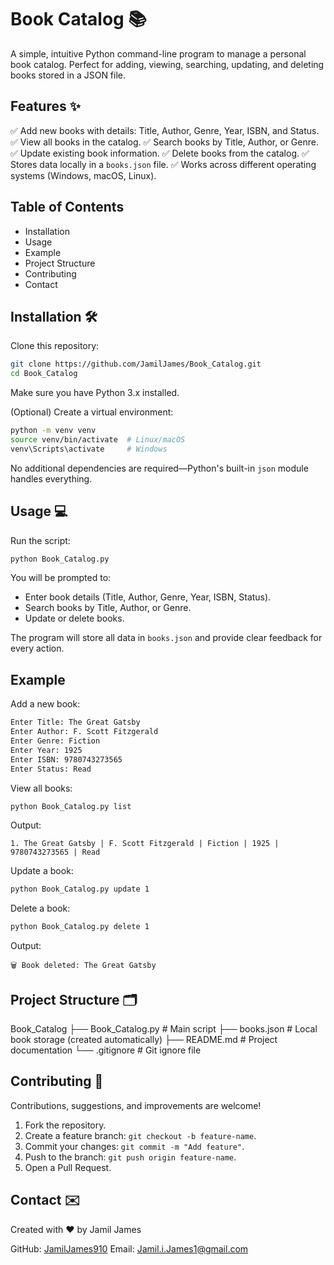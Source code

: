 # Book Catalog 📚

A simple, intuitive Python command-line program to manage a personal book catalog.
Perfect for adding, viewing, searching, updating, and deleting books stored in a JSON file.

## Features ✨

✅ Add new books with details: Title, Author, Genre, Year, ISBN, and Status.
✅ View all books in the catalog.
✅ Search books by Title, Author, or Genre.
✅ Update existing book information.
✅ Delete books from the catalog.
✅ Stores data locally in a `books.json` file.
✅ Works across different operating systems (Windows, macOS, Linux).

## Table of Contents

* Installation
* Usage
* Example
* Project Structure
* Contributing
* Contact

## Installation 🛠️

Clone this repository:

```bash
git clone https://github.com/JamilJames/Book_Catalog.git
cd Book_Catalog
```

Make sure you have Python 3.x installed.

(Optional) Create a virtual environment:

```bash
python -m venv venv
source venv/bin/activate  # Linux/macOS
venv\Scripts\activate     # Windows
```

No additional dependencies are required—Python's built-in `json` module handles everything.

## Usage 💻

Run the script:

```bash
python Book_Catalog.py
```

You will be prompted to:

* Enter book details (Title, Author, Genre, Year, ISBN, Status).
* Search books by Title, Author, or Genre.
* Update or delete books.

The program will store all data in `books.json` and provide clear feedback for every action.

## Example

Add a new book:

```bash
Enter Title: The Great Gatsby
Enter Author: F. Scott Fitzgerald
Enter Genre: Fiction
Enter Year: 1925
Enter ISBN: 9780743273565
Enter Status: Read
```

View all books:

```bash
python Book_Catalog.py list
```

Output:

```
1. The Great Gatsby | F. Scott Fitzgerald | Fiction | 1925 | 9780743273565 | Read
```

Update a book:

```bash
python Book_Catalog.py update 1
```

Delete a book:

```bash
python Book_Catalog.py delete 1
```

Output:

```
🗑️ Book deleted: The Great Gatsby
```

## Project Structure 🗂️

Book_Catalog
├── Book_Catalog.py       # Main script
├── books.json            # Local book storage (created automatically)
├── README.md             # Project documentation
└── .gitignore            # Git ignore file

## Contributing 🤝

Contributions, suggestions, and improvements are welcome!

1. Fork the repository.
2. Create a feature branch: `git checkout -b feature-name`.
3. Commit your changes: `git commit -m "Add feature"`.
4. Push to the branch: `git push origin feature-name`.
5. Open a Pull Request.

## Contact ✉️

Created with ❤️ by Jamil James

GitHub: [JamilJames910](https://github.com/JamilJames910)
Email: [Jamil.i.James1@gmail.com](mailto:Jamil.i.James1@gmail.com)
